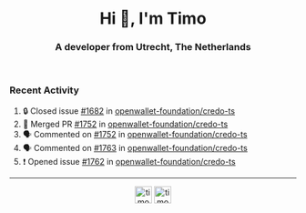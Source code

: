 <h1 align="center">Hi 👋, I'm Timo</h1>
<h3 align="center">A developer from Utrecht, The Netherlands</h3>
<br/>
<!-- https://github.com/rahuldkjain/github-profile-readme-generator --!>

<!--  <p align="left"><img src="https://github-readme-stats.vercel.app/api?username=timoglastra&show_icons=true&count_private=true&" alt="timoglastra" /></p> --!>

<!--
Github language stats
<p align="left"><img src="https://github-readme-stats.vercel.app/api/top-langs/?username=timoglastra&layout=compact" alt="timoglastra" /><p>
-->

<!-- Codestats language stats -->
<!-- <p align="left"><img src="https://codestats-readme.vercel.app/api/top-langs/?username=timoglastra&layout=compact&language_count=12" alt="timoglastra" /><p>    --!>
  
<h3>Recent Activity</h3>

<!--START_SECTION:activity-->
1. 🔒 Closed issue [#1682](https://github.com/openwallet-foundation/credo-ts/issues/1682) in [openwallet-foundation/credo-ts](https://github.com/openwallet-foundation/credo-ts)
2. 🎉 Merged PR [#1752](https://github.com/openwallet-foundation/credo-ts/pull/1752) in [openwallet-foundation/credo-ts](https://github.com/openwallet-foundation/credo-ts)
3. 🗣 Commented on [#1752](https://github.com/openwallet-foundation/credo-ts/pull/1752#issuecomment-1945315446) in [openwallet-foundation/credo-ts](https://github.com/openwallet-foundation/credo-ts)
4. 🗣 Commented on [#1763](https://github.com/openwallet-foundation/credo-ts/issues/1763#issuecomment-1944163407) in [openwallet-foundation/credo-ts](https://github.com/openwallet-foundation/credo-ts)
5. ❗ Opened issue [#1762](https://github.com/openwallet-foundation/credo-ts/issues/1762) in [openwallet-foundation/credo-ts](https://github.com/openwallet-foundation/credo-ts)
<!--END_SECTION:activity-->

---

<p align="center">
<a href="https://twitter.com/timoglastra" target="blank"><img align="center" src="https://cdn.jsdelivr.net/npm/simple-icons@3.0.1/icons/twitter.svg" alt="timoglastra" height="30" width="30" /></a>
<a href="https://linkedin.com/in/timoglastra" target="blank"><img align="center" src="https://cdn.jsdelivr.net/npm/simple-icons@3.0.1/icons/linkedin.svg" alt="timoglastra" height="30" width="30" /></a>
</p>



